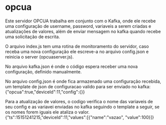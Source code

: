 # opcua
Este servidor OPCUA trabalha em conjunto com o Kafka, onde ele recebe uma configuração de username, password, variaveis a serem criadas e atualizações de valores,
além de enviar mensagem no kafka quando recebe uma solicitação de escrita.

O arquivo index.js tem uma rotina de monitoramento do servidor, caso receba uma nova configuração ele escreve-a no arquivo config.json e reinicia o server (opcuaserver.js).

No arquivo kafka.json é onde o código espera receber uma nova configuração, definido manualmente.

No arquivo config.json é onde fica armazenado uma configuração recebida, um template de json de configuracao valido para ser enviado no kafka:
{"opcua":true,"deviceId":11,"config":{}}

Para a atualização de valores, o codigo verifica o nome das variaveis de seu config e as variavei enviadas no kafka seguindo o template a seguir, se os nomes forem iguais ele ataliza o valor.
{"ts":15151241215,"deviceId":11,"values":[{"name":"vazao", "value":100}]}
